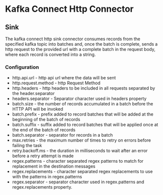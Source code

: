 # Kafka Connect Http Connector

## Sink

The kafka connect http sink connector consumes records from the specified kafka topic into batches and, once the batch is complete, sends a http request to the provided url with a complete batch in the request body, where each record is converted into a string.

### Configuration

- http.api.url - http api url where the data will be sent
- http.request.method - http Request Method
- http.headers - http headers to be included in all requests separated by the header.separator
- headers.separator - Separator character used in headers property
- batch.size - the number of records accumulated in a batch before the HTTP API will be invoked
- batch.prefix - prefix added to record batches that will be added at the beginning of the batch of records
- batch.suffix - suffix added to record batches that will be applied once at the end of the batch of records
- batch.separator - separator for records in a batch
- max.retries - the maximum number of times to retry on errors before failing the task
- retry.backoff.ms - the duration in milliseconds to wait after an error before a retry attempt is made
- regex.patterns - character separated regex patterns to match for replacement in the destination messages
- regex.replacements - character separated regex replacements to use with the patterns in regex.patterns
- regex.separator - separator character used in regex.patterns and regex.replacements property.
